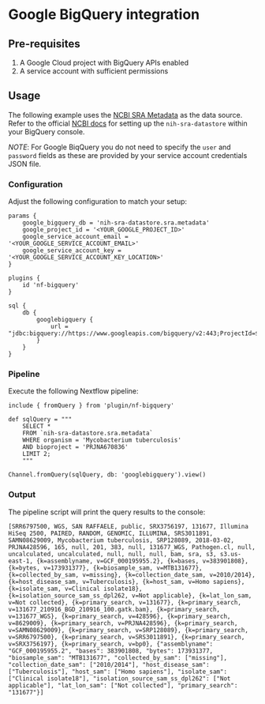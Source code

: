# Google BigQuery integration

## Pre-requisites

1. A Google Cloud project with BigQuery APIs enabled
2. A service account with sufficient permissions

## Usage

The following example uses the [NCBI SRA Metadata](https://www.ncbi.nlm.nih.gov/sra/docs/sra-athena/) as the data source. Refer to the official [NCBI docs](https://www.ncbi.nlm.nih.gov/sra/docs/sra-bigquery/) for setting up the `nih-sra-datastore` within your BigQuery console.

*NOTE*: For Google BiqQuery you do not need to specify the `user` and `password` fields as these are provided by your service account credentials JSON file.

### Configuration

Adjust the following configuration to match your setup:

```nextflow config
params {
    google_bigquery_db = 'nih-sra-datastore.sra.metadata'
    google_project_id = '<YOUR_GOOGLE_PROJECT_ID>'
    google_service_account_email = '<YOUR_GOOGLE_SERVICE_ACCOUNT_EMAIL>'
    google_service_account_key = '<YOUR_GOOGLE_SERVICE_ACCOUNT_KEY_LOCATION>'
}

plugins {
    id 'nf-bigquery'
}

sql {
    db {
        googlebigquery {
            url = "jdbc:bigquery://https://www.googleapis.com/bigquery/v2:443;ProjectId=${params.google_project_id};OAuthType=0;OAuthServiceAcctEmail=${params.google_service_account_email};OAuthPvtKeyPath=${params.google_service_account_key};"
        }
    }
}
```

### Pipeline

Execute the following Nextflow pipeline:

```nextflow
include { fromQuery } from 'plugin/nf-bigquery'

def sqlQuery = """
    SELECT *
    FROM `nih-sra-datastore.sra.metadata`
    WHERE organism = 'Mycobacterium tuberculosis'
    AND bioproject = 'PRJNA670836'
    LIMIT 2;
    """

Channel.fromQuery(sqlQuery, db: 'googlebigquery').view()
```

### Output

The pipeline script will print the query results to the console:

```console
[SRR6797500, WGS, SAN RAFFAELE, public, SRX3756197, 131677, Illumina HiSeq 2500, PAIRED, RANDOM, GENOMIC, ILLUMINA, SRS3011891, SAMN08629009, Mycobacterium tuberculosis, SRP128089, 2018-03-02, PRJNA428596, 165, null, 201, 383, null, 131677_WGS, Pathogen.cl, null, uncalculated, uncalculated, null, null, null, bam, sra, s3, s3.us-east-1, {k=assemblyname, v=GCF_000195955.2}, {k=bases, v=383901808}, {k=bytes, v=173931377}, {k=biosample_sam, v=MTB131677}, {k=collected_by_sam, v=missing}, {k=collection_date_sam, v=2010/2014}, {k=host_disease_sam, v=Tuberculosis}, {k=host_sam, v=Homo sapiens}, {k=isolate_sam, v=Clinical isolate18}, {k=isolation_source_sam_ss_dpl262, v=Not applicable}, {k=lat_lon_sam, v=Not collected}, {k=primary_search, v=131677}, {k=primary_search, v=131677_210916_BGD_210916_100.gatk.bam}, {k=primary_search, v=131677_WGS}, {k=primary_search, v=428596}, {k=primary_search, v=8629009}, {k=primary_search, v=PRJNA428596}, {k=primary_search, v=SAMN08629009}, {k=primary_search, v=SRP128089}, {k=primary_search, v=SRR6797500}, {k=primary_search, v=SRS3011891}, {k=primary_search, v=SRX3756197}, {k=primary_search, v=bp0}, {"assemblyname": "GCF_000195955.2", "bases": 383901808, "bytes": 173931377, "biosample_sam": "MTB131677", "collected_by_sam": ["missing"], "collection_date_sam": ["2010/2014"], "host_disease_sam": ["Tuberculosis"], "host_sam": ["Homo sapiens"], "isolate_sam": ["Clinical isolate18"], "isolation_source_sam_ss_dpl262": ["Not applicable"], "lat_lon_sam": ["Not collected"], "primary_search": "131677"}]
```

